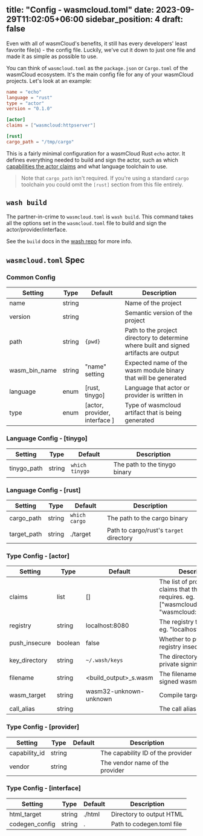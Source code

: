title: "Config - wasmcloud.toml"
date: 2023-09-29T11:02:05+06:00
sidebar_position: 4
draft: false
---

Even with all of wasmCloud's benefits, it still has every developers' least favorite file(s) - the config file. Luckily, we've cut it down to just one file and made it as simple as possible to use.

You can think of `wasmcloud.toml` as the `package.json` or `Cargo.toml` of the wasmCloud ecosystem. It's the main config file for any of your wasmCloud projects. Let's look at an example:

```toml
name = "echo"
language = "rust"
type = "actor"
version = "0.1.0"

[actor]
claims = ["wasmcloud:httpserver"]

[rust]
cargo_path = "/tmp/cargo"
```

This is a fairly minimal configuration for a wasmCloud Rust `echo` actor. It defines everything needed to build and sign the actor, such as which [capabilities the actor claims](https://wasmcloud.com/docs/fundamentals/capabilities/) and what language toolchain to use.

> Note that `cargo_path` isn't required. If you're using a standard `cargo` toolchain you could omit the `[rust]` section from this file entirely.

## `wash build`

The partner-in-crime to `wasmcloud.toml` is `wash build`. This command takes all the options set in the `wasmcloud.toml` file to build and sign the actor/provider/interface.

See the `build` docs in the [wash repo](https://github.com/wasmCloud/wash#build) for more info.

## `wasmcloud.toml` Spec

### Common Config
| Setting       | Type   | Default                       | Description                                                                            |
| ------------- | ------ | ----------------------------- | -------------------------------------------------------------------------------------- |
| name          | string |                               | Name of the project                                                                    | 
| version       | string |                               | Semantic version of the project                                                        |
| path          | string | `{pwd}`                       | Path to the project directory to determine where built and signed artifacts are output | 
| wasm_bin_name | string | "name" setting                | Expected name of the wasm module binary that will be generated                         |
| language      | enum   | [rust, tinygo]                | Language that actor or provider is written in                                          |
| type          | enum   | [actor, provider, interface ] | Type of wasmcloud artifact that is being generated                                     |


### Language Config - [tinygo]
| Setting     | Type   | Default        | Description                   |
| ----------- | ------ | -------------- | ----------------------------- |
| tinygo_path | string | `which tinygo` | The path to the tinygo binary |

### Language Config - [rust]
| Setting     | Type   | Default       | Description                             |
| ----------- | ------ | ------------- | --------------------------------------- |
| cargo_path  | string | `which cargo` | The path to the cargo binary            |
| target_path | string | ./target      | Path to cargo/rust's `target` directory |

### Type Config - [actor]
| Setting | Type | Default | Description |
| ------- | ---- | ------- | ----------- |
| claims        | list    | []                     | The list of provider claims that this actor requires. eg. ["wasmcloud:httpserver", "wasmcloud:blobstore"] |
| registry      | string  | localhost:8080         | The registry to push to. eg. "localhost:8080"                                                                              |
| push_insecure | boolean | false | Whether to push to the registry insecurely                                                                                                  |
| key_directory | string  | `~/.wash/keys`         | The directory to store the private signing keys in                                                                        |
| filename      | string  | <build_output>_s.wasm  | The filename of the signed wasm actor                                                                                      |
| wasm_target   | string  | wasm32-unknown-unknown | Compile target                                                                                                            | 
| call_alias    | string  |                        |  The call alias of the actor |

### Type Config - [provider]
| Setting       | Type   | Default | Description                       |
| ------------- | ------ | ------- | --------------------------------- |
| capability_id | string |         | The capability ID of the provider |
| vendor        | string |         | The vendor name of the provider   |

### Type Config - [interface]
| Setting        | Type   | Default | Description               |
| -------------- | ------ | ------- | ------------------------- |
| html_target    | string | ./html  | Directory to output HTML  |
| codegen_config | string | .       | Path to codegen.toml file |